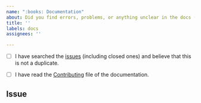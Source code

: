 ```yaml
---
name: ":books: Documentation"
about: Did you find errors, problems, or anything unclear in the docs (https://docs.nodechain.swapper.market)?
title: ''
labels: docs
assignees: ''

---
```


<!--
  Hi there! Thank you for discovering and submitting an issue with our documentation.

  Before you submit this, let’s make sure of a few things.
  Please make sure the following boxes are ticked if they are correct.
  If not, please try and fulfill them first.
-->

<!-- Checked checkbox should look like this: [x] -->
- [ ] I have searched the [issues](https://github.com/swapper-org/NodeChain/issues) (including closed ones) and believe that this is not a duplicate.
- [ ] I have read the [Contributing](https://github.com/swapper-org/NodeChain/blob/master/CONTRIBUTING.md) file of the documentation.


## Issue
<!-- Now feel free to write your issue, but please be descriptive! Thanks again 🙌 ❤️ -->

